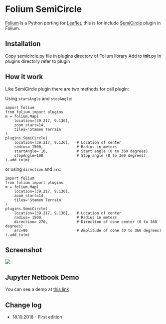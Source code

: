 # Folium SemiCircle

[Folium](https://github.com/python-visualization/folium) is a Python porting for [Leaflet](http://leafletjs.com/), this is for include [SemiCircle](https://github.com/jieter/Leaflet-semicircle) plugin in Folium.

## Installation

Copy semicircle.py file in plugins directory of Folium library
Add to __init__.py in plugins directory refer to plugin

## How it work

Like SemiCircle plugin there are two methods for call plugin:

Using `startAngle` and `stopAngle`:
```
import folium
from folium import plugins
m = folium.Map(
    location=[39.217, 9.136],
    zoom_start=14,
    tiles='Stamen Terrain'
)
plugins.SemiCircle(
    location=[39.217, 9.136],   # Location of center
    radius= 1500,               # Radius in meters
    startAngle= 10,             # Start angle (0 to 360 degrees)
    stopAngle=100               # Stop angle (0 to 360 degrees)
).add_to(m)
```
or using `direction` and `arc`:
```
import folium
from folium import plugins
m = folium.Map(
    location=[39.217, 9.136],
    zoom_start=14,
    tiles='Stamen Terrain'
)
plugins.SemiCircle(
    location=[39.217, 9.136],   # Location of center
    radius= 1500,               # Radius in meters
    direction= 270,             # Direction of cone center (0 to 360 degrees)
    arc=90                      # Amplitude of cone (0 to 360 degrees)
).add_to(m)
```

## Screenshot

![](https://raw.githubusercontent.com/syberworld/Folium-SemiCircle/master/Screenshot.png)

## Jupyter Netbook Demo

You can see a demo at [this link](http://nbviewer.jupyter.org/github/syberworld/Folium-SemiCircle/blob/master/Folium%20SemiCircle.ipynb)

## Change log
* 18.10.2018 - First edition
